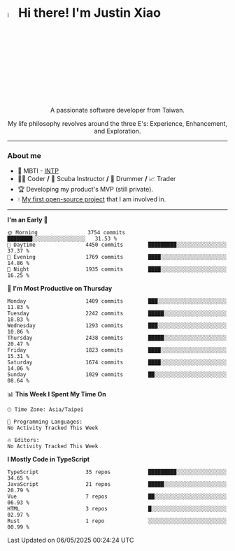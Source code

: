 # <img src="https://media.giphy.com/media/hvRJCLFzcasrR4ia7z/giphy.gif" width="5%">Hi there! I'm Justin Xiao
<p align="center">A passionate software developer from Taiwan.  </p>
<p align="center">My life philosophy revolves around the three E's: Experience, Enhancement, and Exploration.</p>

---
### About me
- 👀 MBTI - [INTP](https://www.16personalities.com/intp-personality)
- 👨‍💻 Coder **/** 🤿 Scuba Instructor **/** 🥁 Drummer **/** 📈 Trader
- 🏆 Developing my product's MVP (still private).
- 💧 [My first open-source project](https://github.com/Game-as-a-Service/Game-Lobby-Web) that I am involved in.

---
<!--START_SECTION:waka-->
**I'm an Early 🐤** 

```text
🌞 Morning                3754 commits        ████████░░░░░░░░░░░░░░░░░   31.53 % 
🌆 Daytime                4450 commits        █████████░░░░░░░░░░░░░░░░   37.37 % 
🌃 Evening                1769 commits        ████░░░░░░░░░░░░░░░░░░░░░   14.86 % 
🌙 Night                  1935 commits        ████░░░░░░░░░░░░░░░░░░░░░   16.25 % 
```
📅 **I'm Most Productive on Thursday** 

```text
Monday                   1409 commits        ███░░░░░░░░░░░░░░░░░░░░░░   11.83 % 
Tuesday                  2242 commits        █████░░░░░░░░░░░░░░░░░░░░   18.83 % 
Wednesday                1293 commits        ███░░░░░░░░░░░░░░░░░░░░░░   10.86 % 
Thursday                 2438 commits        █████░░░░░░░░░░░░░░░░░░░░   20.47 % 
Friday                   1823 commits        ████░░░░░░░░░░░░░░░░░░░░░   15.31 % 
Saturday                 1674 commits        ████░░░░░░░░░░░░░░░░░░░░░   14.06 % 
Sunday                   1029 commits        ██░░░░░░░░░░░░░░░░░░░░░░░   08.64 % 
```


📊 **This Week I Spent My Time On** 

```text
🕑︎ Time Zone: Asia/Taipei

💬 Programming Languages: 
No Activity Tracked This Week

🔥 Editors: 
No Activity Tracked This Week
```

**I Mostly Code in TypeScript** 

```text
TypeScript               35 repos            █████████░░░░░░░░░░░░░░░░   34.65 % 
JavaScript               21 repos            █████░░░░░░░░░░░░░░░░░░░░   20.79 % 
Vue                      7 repos             ██░░░░░░░░░░░░░░░░░░░░░░░   06.93 % 
HTML                     3 repos             █░░░░░░░░░░░░░░░░░░░░░░░░   02.97 % 
Rust                     1 repo              ░░░░░░░░░░░░░░░░░░░░░░░░░   00.99 % 
```




 Last Updated on 06/05/2025 00:24:24 UTC
<!--END_SECTION:waka-->
